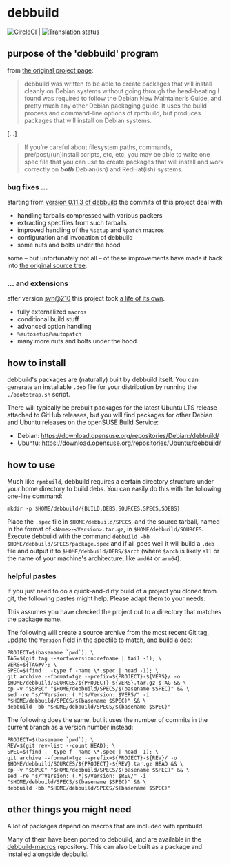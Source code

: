 # debbuild

[![CircleCI](https://circleci.com/gh/debbuild/debbuild.svg?style=svg)](https://circleci.com/gh/debbuild/debbuild) | [![Translation status](https://translate.fedoraproject.org/widgets/debbuild/-/svg-badge.svg)](https://translate.fedoraproject.org/engage/debbuild/?utm_source=widget)

## purpose of the 'debbuild' program

from [the original project page](https://secure.deepnet.cx/trac/debbuild):

> debbuild was written to be able to create packages that will install cleanly
> on Debian systems without going through the head-beating I found was required
> to follow the Debian New Maintainer’s Guide, and pretty much any other
> Debian packaging guide. It uses the build process and command-line options of rpmbuild,
> but produces packages that will install on Debian systems.

[...]

> If you’re careful about filesystem paths, commands, pre/post/(un)install scripts, etc, etc,
> you may be able to write one spec file that you can use to create packages that will install
> and work correctly on **_both_** Debian(ish) and RedHat(ish) systems.

### bug fixes ...

starting from [version 0.11.3 of
debbuild](https://github.com/debbuild/debbuild/releases/tag/0.11.3) the
commits of this project deal with

* handling tarballs compressed with various packers
* extracting specfiles from such tarballs
* improved handling of the `%setup` and `%patch` macros
* configuration and invocation of debbuild
* some nuts and bolts under the hood

some – but unfortunately not all – of these improvements have made it back into
[the original source
tree](https://secure.deepnet.cx/svn/debbuild/trunk/debbuild).

### ... and extensions

after version
[svn@210](https://github.com/debbuild/debbuild/releases/tag/SVN%40210)
this project took
[a life of its own](https://github.com/debbuild/debbuild/releases).

* fully externalized `macros`
* conditional build stuff
* advanced option handling
* `%autosetup`/`%autopatch`
* many more nuts and bolts under the hood

## how to install

debbuild's packages are (naturally) built by debbuild itself. You can generate an installable
`.deb` file for your distribution by running the `./bootstrap.sh` script.

There will typically be prebuilt packages for the latest Ubuntu LTS release attached to GitHub
releases, but you will find packages for other Debian and Ubuntu releases on the openSUSE Build
Service:

* Debian: https://download.opensuse.org/repositories/Debian:/debbuild/
* Ubuntu: https://download.opensuse.org/repositories/Ubuntu:/debbuild/

## how to use

Much like `rpmbuild`, debbuild requires a certain directory structure under your home
directory to build debs. You can easily do this with the following one-line command:

```
mkdir -p $HOME/debbuild/{BUILD,DEBS,SOURCES,SPECS,SDEBS}
```

Place the `.spec` file in `$HOME/debbuild/SPECS`, and the source tarball, named in the format
of `<Name>-<Version>.tar.gz`, in `$HOME/debbuild/SOURCES`. Execute debbuild with the command
`debbuild -bb $HOME/debbuild/SPECS/package.spec` and if all goes well it will build a `.deb`
file and output it to `$HOME/debbuild/DEBS/$arch` (where `$arch` is likely `all` or the name of
your machine's architecture, like `amd64` or `arm64`).

### helpful pastes

If you just need to do a quick-and-dirty build of a project you cloned from git, the following
pastes might help. Please adapt them to your needs.

This assumes you have checked the project out to a directory that matches the package name.

The following will create a source archive from the most recent Git tag, update the `Version`
field in the specfile to match, and build a deb:

```
PROJECT=$(basename `pwd`); \
TAG=$(git tag --sort=version:refname | tail -1); \
VERS=${TAG#v}; \
SPEC=$(find . -type f -name \*.spec | head -1); \
git archive --format=tgz --prefix=${PROJECT}-${VERS}/ -o $HOME/debbuild/SOURCES/${PROJECT}-${VERS}.tar.gz $TAG && \
cp -v "$SPEC" "$HOME/debbuild/SPECS/$(basename $SPEC)" && \
sed -re "s/^Version: (.*)$/Version: $VERS/" -i "$HOME/debbuild/SPECS/$(basename $SPEC)" && \
debbuild -bb "$HOME/debbuild/SPECS/$(basename $SPEC)"
```

The following does the same, but it uses the number of commits in the current branch as a
version number instead:


```
PROJECT=$(basename `pwd`); \
REV=$(git rev-list --count HEAD); \
SPEC=$(find . -type f -name \*.spec | head -1); \
git archive --format=tgz --prefix=${PROJECT}-${REV}/ -o $HOME/debbuild/SOURCES/${PROJECT}-${REV}.tar.gz HEAD && \
cp -v "$SPEC" "$HOME/debbuild/SPECS/$(basename $SPEC)" && \
sed -re "s/^Version: (.*)$/Version: $REV/" -i "$HOME/debbuild/SPECS/$(basename $SPEC)" && \
debbuild -bb "$HOME/debbuild/SPECS/$(basename $SPEC)"
```

## other things you might need

A lot of packages depend on macros that are included with rpmbuild.

Many of them have been ported to debbuild, and are available in the
[debbuild-macros](https://github.com/debbuild/debbuild-macros) repository. This can also be
built as a package and installed alongside debbuild.
